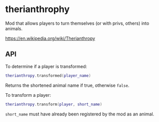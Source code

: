 # therianthrophy

Mod that allows players to turn themselves (or with privs, others) into animals.

https://en.wikipedia.org/wiki/Therianthropy

## API

To determine if a player is transformed:

```lua
therianthropy.transformed(player_name)
```

Returns the shortened animal name if true, otherwise `false`.

To transform a player:

```lua
therianthropy.transform(player, short_name)
```

`short_name` must have already been registered by the mod as an animal.
